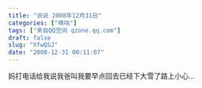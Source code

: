 ```yaml
---
title: "说说 2008年12月31日"
categories: ["嘀咕"]
tags: ["来自QQ空间 qzone.qq.com"]
draft: false
slug: "XfwQSJ"
date: "2008-12-31 00:11:07"
---
```


妈打电话给我说我爸叫我要早点回去已经下大雪了路上小心...
